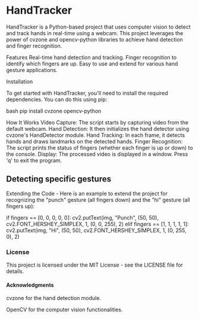 # HandTracker

HandTracker is a Python-based project that uses computer vision to detect and track hands in real-time using a webcam. This project leverages the power of cvzone and opencv-python libraries to achieve hand detection and finger recognition.

Features
Real-time hand detection and tracking.
Finger recognition to identify which fingers are up.
Easy to use and extend for various hand gesture applications.

Installation

To get started with HandTracker, you'll need to install the required dependencies. You can do this using pip:

bash
pip install cvzone opencv-python

How It Works
Video Capture: The script starts by capturing video from the default webcam.
Hand Detection: It then initializes the hand detector using cvzone's HandDetector module.
Hand Tracking: In each frame, it detects hands and draws landmarks on the detected hands.
Finger Recognition: The script prints the status of fingers (whether each finger is up or down) to the console.
Display: The processed video is displayed in a window. Press 'q' to exit the program.

## Detecting specific gestures
Extending the Code - 
Here is an example to extend the project for recognizing the "punch" gesture (all fingers down) and the "hi" gesture (all fingers up):

if fingers == [0, 0, 0, 0, 0]:
    cv2.putText(img, "Punch", (50, 50), cv2.FONT_HERSHEY_SIMPLEX, 1, (0, 0, 255), 2)
elif fingers == [1, 1, 1, 1, 1]:
    cv2.putText(img, "Hi", (50, 50), cv2.FONT_HERSHEY_SIMPLEX, 1, (0, 255, 0), 2)


### License
This project is licensed under the MIT License - see the LICENSE file for details.



#### Acknowledgments

cvzone for the hand detection module.

OpenCV for the computer vision functionalities.
